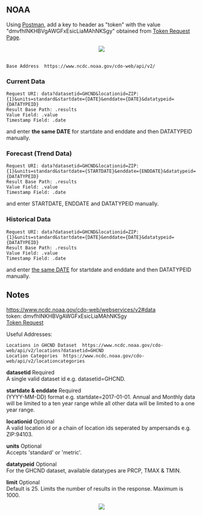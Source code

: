  ## NOAA
 
 Using [Postman](https://www.getpostman.com/docs/introduction), add a key to header as "token" with the value "dmvfhINKHBVgAWGFxEsicLiaMAhNKSgy" obtained from [Token Request Page](https://www.ncdc.noaa.gov/cdo-web/token).

<div align="center"><img src="https://github.com/minoobeyzavi/Visual-KPI/blob/master/Images/postman-noaa.png"/></div></br>


 ```
 Base Address  https://www.ncdc.noaa.gov/cdo-web/api/v2/
 ```
 
 ### Current Data
 ```
 Request URI: data?datasetid=GHCND&locationid=ZIP:{1}&units=standard&startdate={DATE}&enddate={DATE}&datatypeid={DATATYPEID}
 Result Base Path: .results
 Value Field: .value
 Timestamp Field: .date
  ```
and enter <b>the same DATE</b> for startdate and enddate and then DATATYPEID manually.

 ### Forecast (Trend Data)
 ```
 Request URI: data?datasetid=GHCND&locationid=ZIP:{1}&units=standard&startdate={STARTDATE}&enddate={ENDDATE}&datatypeid={DATATYPEID}
 Result Base Path: .results
 Value Field: .value
 Timestamp Field: .date
 ```
 and enter STARTDATE, ENDDATE and DATATYPEID manually.
 
 ### Historical Data
 ```
 Request URI: data?datasetid=GHCND&locationid=ZIP:{1}&units=standard&startdate={DATE}&enddate={DATE}&datatypeid={DATATYPEID}
 Result Base Path: .results
 Value Field: .value
 Timestamp Field: .date
 ```
and enter <u>the same DATE</u> for startdate and enddate and then DATATYPEID manually.

## Notes
https://www.ncdc.noaa.gov/cdo-web/webservices/v2#data
</br>token:	dmvfhINKHBVgAWGFxEsicLiaMAhNKSgy</br>
[Token Request](https://www.ncdc.noaa.gov/cdo-web/token)

 Useful Addresses:
 ```
 Locations in GHCND Dataset  https://www.ncdc.noaa.gov/cdo-web/api/v2/locations?datasetid=GHCND
 Location Categories  https://www.ncdc.noaa.gov/cdo-web/api/v2/locationcategories
 ```

<b>datasetid</b> Required</br> 
A single valid dataset id e.g. datasetid=GHCND.

<b>startdate & enddate</b> Required</br>
(YYYY-MM-DD) format e.g. startdate=2017-01-01. Annual and Monthly data will be limited to a ten year range while all other data will be limited to a one year range.

<b>locationid</b> Optional</br>
A valid location id or a chain of location ids seperated by ampersands e.g. ZIP:94103.

<b>units</b> Optional</br>
Accepts 'standard' or 'metric'.

<b>datatypeid</b> Optional</br>
For the GHCND dataset, available datatypes are PRCP, TMAX & TMIN.

<b>limit</b> Optional</br>
Default is 25. Limits the number of results in the response. Maximum is 1000.


<div align=center><img src="https://github.com/minoobeyzavi/Visual-KPI/blob/master/Images/postman-noaa-trendData.png"/></div>
